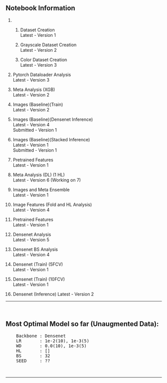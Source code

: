 ## Notebook Information

1. 
    1. Dataset Creation  
       Latest - Version 1
    
    2. Grayscale Dataset Creation  
       Latest - Version 2
    
    3. Color Dataset Creation  
       Latest - Version 3

2. Pytorch Dataloader Analysis  
Latest - Version 3

3. Meta Analysis (XGB)  
Latest - Version 2

4. Images (Baseline)(Train)  
Latest - Version 2

5. Images (Baseline)(Densenet Inference)  
Latest - Version 4  
Submitted - Version 1

6. Images (Baseline)(Stacked Inference)  
Latest - Version 1  
Submitted - Version 1

7. Pretrained Features  
Latest - Version 1

8. Meta Analysis (DL) (1 HL)  
Latest - Version 6 (Working on 7)

9. Images and Meta Ensemble  
Latest - Version 1

10. Image Features (Fold and HL Analysis)  
Latest - Version 4

11. Pretrained Features  
Latest - Version 1

12. Densenet Analysis  
Latest - Version 5

13. Densenet BS Analysis  
Latest - Version 4

14. Densenet (Train) (5FCV)  
Latest - Version 1

15. Densenet (Train) (10FCV)  
Latest - Version 1

16. Densenet (Inference)
Latest - Version 2

---

&nbsp;

## Most Optimal Model so far (Unaugmented Data):
<pre>
    Backbone : Densenet
    LR       : 1e-2(10), 1e-3(5)
    WD       : 0.0(10), 1e-3(5)
    HL       : []
    BS       : 32
    SEED     : ??
</pre>

&nbsp;

---